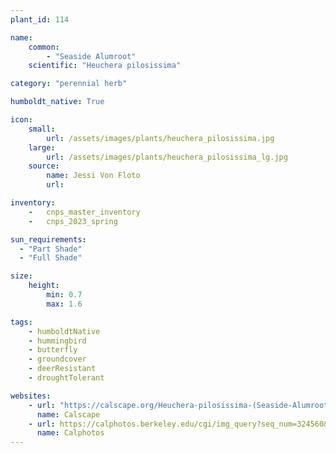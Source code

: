 ```yaml
---
plant_id: 114

name: 
    common: 
        - "Seaside Alumroot"  
    scientific: "Heuchera pilosissima"  

category: "perennial herb"

humboldt_native: True

icon: 
    small: 
        url: /assets/images/plants/heuchera_pilosissima.jpg 
    large: 
        url: /assets/images/plants/heuchera_pilosissima_lg.jpg 
    source: 
        name: Jessi Von Floto 
        url: 

inventory: 
    -   cnps_master_inventory
    -   cnps_2023_spring

sun_requirements:
  - "Part Shade"
  - "Full Shade"

size:
    height: 
        min: 0.7
        max: 1.6

tags: 
    - humboldtNative
    - hummingbird
    - butterfly
    - groundcover
    - deerResistant
    - droughtTolerant

websites: 
    - url: "https://calscape.org/Heuchera-pilosissima-(Seaside-Alumroot)"
      name: Calscape
    - url: https://calphotos.berkeley.edu/cgi/img_query?seq_num=324560&one=T
      name: Calphotos
---
```

